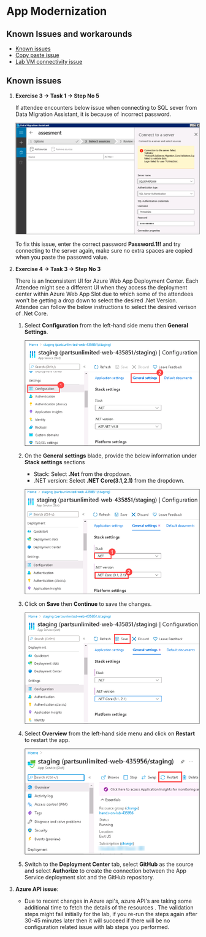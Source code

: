 # App Modernization

## Known Issues and workarounds 

- [Known issues](#known-issues)
- [Copy paste issue](https://docs.cloudlabs.ai/Learner/Troubleshooting/CopyPaste)
- [Lab VM connectivity issue](https://docs.cloudlabs.ai/Learner/Troubleshooting/RDP)

## Known issues

1. **Exercise 3 -> Task 1 -> Step No 5**

    If attendee encounters below issue when connecting to SQL sever from Data Migration Assistant, it is because of incorrect password.
    
    ![](https://github.com/CloudLabsAI-Azure/Know-Before-You-Go/blob/main/media/appmodissue-4.png?raw=true)  
    
    To fix this issue, enter the correct password **Password.1!!** and try connecting to the server again, make sure no extra spaces are copied when you paste the passowrd value.

2. **Exercise 4 -> Task 3 -> Step No 3**

     There is an Inconsistent UI for Azure Web App Deployment Center.  Each Attendee might see a different UI when they access the deployment center within Azure Web App Slot due to which some of the attendees won't be getting a drop down to select the desired .Net Version. Attendee can follow the below instructions to select the desired verison of .Net Core.
     
   1. Select **Configuration** from the left-hand side menu then **General Settings**.

      ![](https://github.com/CloudLabsAI-Azure/Know-Before-You-Go/blob/main/media/appmodissue-1.png?raw=true)

   2. On the **General settings** blade, provide the below information under **Stack settings** sections

        - Stack: Select **.Net** from the dropdown.
        - .NET version: Select **.NET Core(3.1,2.1)** from the dropdown.

       ![](https://github.com/CloudLabsAI-Azure/Know-Before-You-Go/blob/main/media/appmodissue-2.png?raw=true)

   3. Click on **Save** then **Continue** to save the changes.

       ![](https://github.com/CloudLabsAI-Azure/Know-Before-You-Go/blob/main/media/appmodissue-3.png?raw=true)
       
   4. Select **Overview** from the left-hand side menu and click on **Restart** to restart the app.

       ![](https://github.com/CloudLabsAI-Azure/Know-Before-You-Go/blob/main/media/appmodissue-5.png?raw=true)

   5. Switch to the **Deployment Center** tab, select **GitHub** as the source and select **Authorize** to create the connection between the App Service deployment slot and the GitHub repository.


3. **Azure API issue**: 

   - Due to recent changes in Azure api's, azure API's are taking some additional time to fetch the details of the resources . The validation steps might fail initially for the lab, if you re-run the steps again after 30-45 minutes later then it will succeed if there will be no configuration related issue with lab steps you performed.

